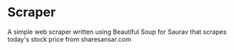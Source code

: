 # Scraper
A simple web scraper written using Beautiful Soup for Saurav that scrapes today's stock price from sharesansar.com
